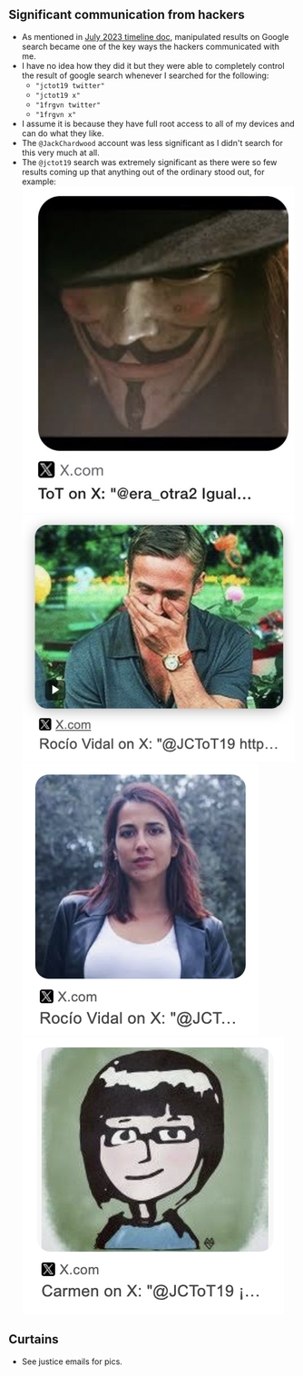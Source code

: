 ## Significant communication from hackers

- As mentioned in [July 2023 timeline doc](../timeline/2023/july.md#google-search), manipulated results on Google search became one of the key ways the hackers communicated with me.
- I have no idea how they did it but they were able to completely control the result of google search whenever I searched for the following:
    - `"jctot19 twitter"`
    - `"jctot19 x"`
    - `"1frgvn twitter"`
    - `"1frgvn x"`
- I assume it is because they have full root access to all of my devices and can do what they like.
- The `@JackChardwood` account was less significant as I didn't search for this very much at all.
- The `@jctot19` search was extremely significant as there were so few results coming up that anything out of the ordinary stood out, for example:
    ![](../content/tweets/igual3.png)
    ![](../content/images/google-searches/Screenshot%202024-11-29%20at%2012.37.54.png)
    ![](../content/images/google-searches/Screenshot%202024-11-29%20at%2012.38.00.png)
    ![](../content/images/google-searches/Screenshot%202024-11-29%20at%2012.38.07.png)

## Curtains

- See justice emails for pics.